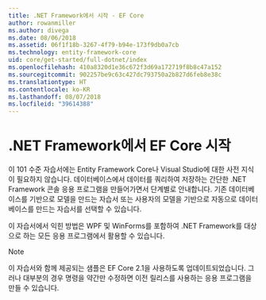 ```yaml
---
title: .NET Framework에서 시작 - EF Core
author: rowanmiller
ms.author: divega
ms.date: 08/06/2018
ms.assetid: 06f1f18b-3267-4f79-b94e-173f9db0a7cb
ms.technology: entity-framework-core
uid: core/get-started/full-dotnet/index
ms.openlocfilehash: 410a8320d1e36c672f3d69a172719f8b8c47a152
ms.sourcegitcommit: 902257be9c63c427dc793750a2b827d6feb8e38c
ms.translationtype: HT
ms.contentlocale: ko-KR
ms.lasthandoff: 08/07/2018
ms.locfileid: "39614388"
---
```

# <a name="getting-started-with-ef-core-on-net-framework"></a>.NET Framework에서 EF Core 시작

이 101 수준 자습서에는 Entity Framework Core나 Visual Studio에 대한 사전 지식이 필요하지 않습니다. 데이터베이스에서 데이터를 쿼리하여 저장하는 간단한 .NET Framework 콘솔 응용 프로그램을 만들어가면서 단계별로 안내합니다. 기존 데이터베이스를 기반으로 모델을 만드는 자습서 또는 사용자의 모델을 기반으로 자동으로 데이터베이스를 만드는 자습서를 선택할 수 있습니다.

이 자습서에서 익힌 방법은 WPF 및 WinForms를 포함하여 .NET Framework를 대상으로 하는 모든 응용 프로그램에서 활용할 수 있습니다. 

> [!NOTE]  
> 이 자습서와 함께 제공되는 샘플은 EF Core 2.1을 사용하도록 업데이트되었습니다. 그러나 대부분의 경우 명령을 약간만 수정하면 이전 릴리스를 사용하는 응용 프로그램을 만들 수 있습니다.
